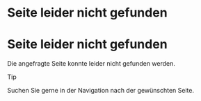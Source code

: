 # Seite leider nicht gefunden


# Seite leider nicht gefunden

Die angefragte Seite konnte leider nicht gefunden werden.

> [!TIP]
>
> Suchen Sie gerne in der Navigation nach der gewünschten Seite.
